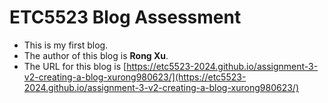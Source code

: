 
# ETC5523 Blog Assessment

* This is my first blog.
* The author of this blog is **Rong Xu**.
* The URL for this blog is [https://etc5523-2024.github.io/assignment-3-v2-creating-a-blog-xurong980623/](https://etc5523-2024.github.io/assignment-3-v2-creating-a-blog-xurong980623/)
